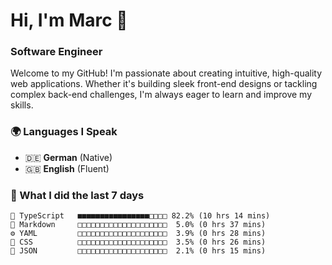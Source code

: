 # Hi, I'm Marc 👋 
### Software Engineer

Welcome to my GitHub! I'm passionate about creating intuitive, high-quality web applications. Whether it's building sleek front-end designs or tackling complex back-end challenges, I'm always eager to learn and improve my skills.  

### 🌍 Languages I Speak  
- 🇩🇪 **German** (Native)  
- 🇬🇧 **English** (Fluent)

### 🤯 What I did the last 7 days

```
🔷 TypeScript   ■■■■■■■■■■■■■■■■□□□□ 82.2% (10 hrs 14 mins)
📝 Markdown     □□□□□□□□□□□□□□□□□□□□  5.0% (0 hrs 37 mins)
⚙️ YAML         □□□□□□□□□□□□□□□□□□□□  3.9% (0 hrs 28 mins)
🎨 CSS          □□□□□□□□□□□□□□□□□□□□  3.5% (0 hrs 26 mins)
📄 JSON         □□□□□□□□□□□□□□□□□□□□  2.1% (0 hrs 15 mins)
```
